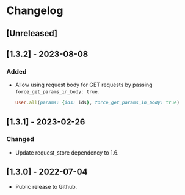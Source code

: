 # Changelog

## [Unreleased]

## [1.3.2] - 2023-08-08

### Added

- Allow using request body for GET requests by passing `force_get_params_in_body: true`.

  ```ruby
  User.all(params: {ids: ids}, force_get_params_in_body: true)
  ```

## [1.3.1] - 2023-02-26

### Changed

- Update request_store dependency to 1.6.

## [1.3.0] - 2022-07-04

- Public release to Github.
